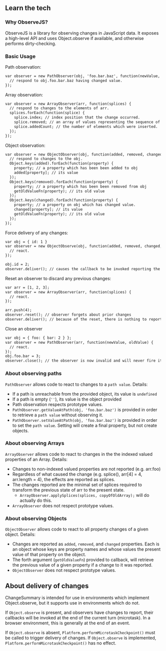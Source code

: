 ## Learn the tech

### Why ObserveJS?

ObserveJS is a library for observing changes in JavaScript data. It exposes a high-level API and uses Object.observe if available, and otherwise performs dirty-checking.

### Basic Usage

Path observation:

```HTML
var observer = new PathObserver(obj, 'foo.bar.baz', function(newValue, oldValue) {
  // respond to obj.foo.bar.baz having changed value.
});
```

Array observation:

```HTML
var observer = new ArrayObserver(arr, function(splices) {
  // respond to changes to the elements of arr.
  splices.forEach(function(splice) {
    splice.index; // index position that the change occurred.
    splice.removed; // an array of values representing the sequence of elements which were removed
    splice.addedCount; // the number of elements which were inserted.
  });
});
```

Object observation:

```HTML
var observer = new ObjectObserver(obj, function(added, removed, changed, getOldValueFn) {
  // respond to changes to the obj.
  Object.keys(added).forEach(function(property) {
    property; // a property which has been been added to obj
    added[property]; // its value
  });
  Object.keys(removed).forEach(function(property) {
    property; // a property which has been been removed from obj
    getOldValueFn(property); // its old value
  });
  Object.keys(changed).forEach(function(property) {
    property; // a property on obj which has changed value.
    changed[property]; // its value
    getOldValueFn(property); // its old value
  });
});
```
Force delivery of any changes:
```HTML
var obj = { id: 1 }
var observer = new ObjectObserve(obj, function(added, removed, changed, getOldValueFn) {
  // react.
});

obj.id = 2;
observer.deliver(); // causes the callback to be invoked reporting the change in value to obj.id.
```

Reset an observer to discard any previous changes:
```HTML
var arr = [1, 2, 3];
var observer = new ArrayObserver(arr, function(splices) {
  // react.
});

arr.push(4);
observer.reset(); // observer forgets about prior changes
observer.deliver(); // because of the reset, there is nothing to report so callback is not invoked.
```

Close an observer
```HTML
var obj = { foo: { bar: 2 } };
var observer = new PathObserver(arr, function(newValue, oldValue) {
  // react.
});
obj.foo.bar = 3;
observer.close(); // the observer is now invalid and will never fire its callback
```
### About observing paths

`PathObserver` allows code to react to changes to a `path value`. Details:

* If a path is unreachable from the provided object, its value is `undefined`
* If a path is empty (`''`), its value is the object provided
* Path observation respects prototype values.
* `PathObserver.getValueAtPath(obj, 'foo.bar.baz')` is provided in order to retrieve a `path value` without observing it.
* `PathObserver.setValueAtPath(obj, 'foo.bar.baz')` is provided in order to set the `path value`. Setting will create a final property, but not create objects.

### About observing Arrays

`ArrayObserver` allows code to react to changes in the the indexed valued properties of an Array. Details:

* Changes to non-indexed valued properties are not reported (e.g. arr.foo)
* Regardless of what caused the change (e.g. splice(), arr[4] = 4, arr.length = 4), the effects are reported as splices.
* The changes reported are the minimal set of splices required to transform the previous state of arr to the present state.
  * `ArrayObserver.applySplices(splices, copyOfOldArray);` will do actually do this.
* `ArrayObserver` does not respect prototype values.

### About observing Objects

`ObjectObserver` allows code to react to all property changes of a given object. Details:

* Changes are reported as `added`, `removed`, and `changed` properties. Each is an object whose keys are property names and whose values the present value of that property on the object.
* The forth argument (`getOldValueFn`) provided to callback, will retrieve the previous value of a given property if a change to it was reported.
* `ObjectObserver` does not respect prototype values.

## About delivery of changes

ChangeSummary is intended for use in environments which implement Object.observe, but it supports use in environments which do not.

If `Object.observe` is present, and observers have changes to report, their callbacks will be invoked at the end of the current turn (microtask). In a browser environment, this is generally at the end of an event.

If `Object.observe` is absent, `Platform.performMicrotaskCheckpoint()` must be called to trigger delivery of changes. If `Object.observe` is implemented, `Platform.performMicrotaskCheckpoint()` has no effect.
